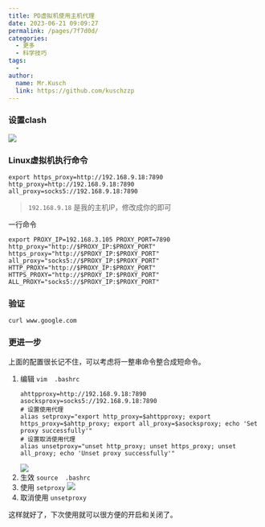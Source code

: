 ```yaml
---
title: PD虚拟机使用主机代理
date: 2023-06-21 09:09:27
permalink: /pages/7f7d0d/
categories:
  - 更多
  - 科学技巧
tags:
  - 
author: 
  name: Mr.Kusch
  link: https://github.com/kuschzzp
---
```

### 设置clash
![](https://img.superkusch.fun/docs/202306210910305.png)


### Linux虚拟机执行命令

```shell
export https_proxy=http://192.168.9.18:7890 http_proxy=http://192.168.9.18:7890 all_proxy=socks5://192.168.9.18:7890
```
> `192.168.9.18` 是我的主机IP，修改成你的即可

一行命令  

```shell
export PROXY_IP=192.168.3.105 PROXY_PORT=7890 http_proxy="http://$PROXY_IP:$PROXY_PORT" https_proxy="http://$PROXY_IP:$PROXY_PORT" all_proxy="socks5://$PROXY_IP:$PROXY_PORT" HTTP_PROXY="http://$PROXY_IP:$PROXY_PORT" HTTPS_PROXY="http://$PROXY_IP:$PROXY_PORT" ALL_PROXY="socks5://$PROXY_IP:$PROXY_PORT"
```

### 验证
```shell
curl www.google.com
```

### 更进一步

上面的配置很长记不住，可以考虑将一整串命令整合成短命令。

1. 编辑 `vim  .bashrc `
    ```shell
    ahttpproxy=http://192.168.9.18:7890
    asocksproxy=socks5://192.168.9.18:7890
    # 设置使用代理
    alias setproxy="export http_proxy=$ahttpproxy; export https_proxy=$ahttp_proxy; export all_proxy=$asocksproxy; echo 'Set proxy successfully'"
    # 设置取消使用代理
    alias unsetproxy="unset http_proxy; unset https_proxy; unset all_proxy; echo 'Unset proxy successfully'"
    ```
    ![](https://img.superkusch.fun/docs/202306210931038.png)
2. 生效 `source  .bashrc `
3. 使用 `setproxy`
   ![](https://img.superkusch.fun/docs/202306210933784.png)
4. 取消使用 `unsetproxy`

这样就好了，下次使用就可以很方便的开启和关闭了。
